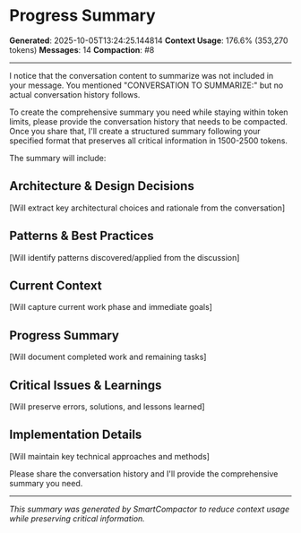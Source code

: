 # Progress Summary
**Generated**: 2025-10-05T13:24:25.144814
**Context Usage**: 176.6% (353,270 tokens)
**Messages**: 14
**Compaction**: #8

---

I notice that the conversation content to summarize was not included in your message. You mentioned "CONVERSATION TO SUMMARIZE:" but no actual conversation history follows.

To create the comprehensive summary you need while staying within token limits, please provide the conversation history that needs to be compacted. Once you share that, I'll create a structured summary following your specified format that preserves all critical information in 1500-2500 tokens.

The summary will include:

## Architecture & Design Decisions
[Will extract key architectural choices and rationale from the conversation]

## Patterns & Best Practices  
[Will identify patterns discovered/applied from the discussion]

## Current Context
[Will capture current work phase and immediate goals]

## Progress Summary
[Will document completed work and remaining tasks]

## Critical Issues & Learnings
[Will preserve errors, solutions, and lessons learned]

## Implementation Details
[Will maintain key technical approaches and methods]

Please share the conversation history and I'll provide the comprehensive summary you need.

---

*This summary was generated by SmartCompactor to reduce context usage while preserving critical information.*
